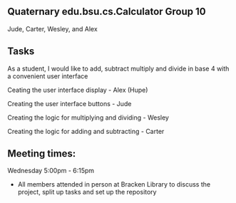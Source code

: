 
## Quaternary edu.bsu.cs.Calculator Group 10

Jude, Carter, Wesley, and Alex


## Tasks

As a student, I would like to add, subtract multiply and divide in base 4 with a convenient user interface

Ceating the user interface display - Alex (Hupe)

Creating the user interface buttons - Jude

Creating the logic for multiplying and dividing - Wesley

Creating the logic for adding and subtracting - Carter

## Meeting times: 

Wednesday 5:00pm - 6:15pm
 - All members attended in person at Bracken Library to discuss the project, split up tasks and set up the repository

